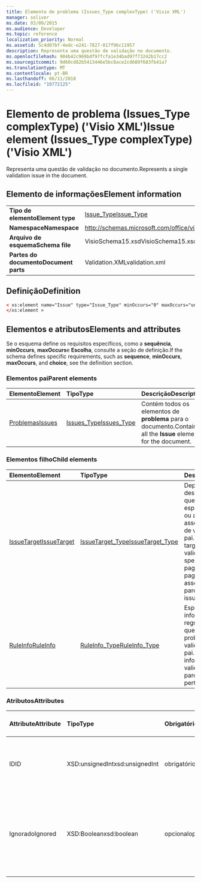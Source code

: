 ```yaml
---
title: Elemento de problema (Issues_Type complexType) ('Visio XML')
manager: soliver
ms.date: 03/09/2015
ms.audience: Developer
ms.topic: reference
localization_priority: Normal
ms.assetid: 5c4d07bf-4edc-e241-7827-017f96c11957
description: Representa uma questão de validação no documento.
ms.openlocfilehash: 904b42c969bdf97fcfa1e34bad97f73242b17cc2
ms.sourcegitcommit: 9d60cd82b5413446e5bc8ace2cd689f683fb41a7
ms.translationtype: MT
ms.contentlocale: pt-BR
ms.lasthandoff: 06/11/2018
ms.locfileid: "19772125"
---
```

# <a name="issue-element-issuestype-complextype-visio-xml"></a><span data-ttu-id="30199-103">Elemento de problema (Issues_Type complexType) ('Visio XML')</span><span class="sxs-lookup"><span data-stu-id="30199-103">Issue element (Issues_Type complexType) ('Visio XML')</span></span>

<span data-ttu-id="30199-104">Representa uma questão de validação no documento.</span><span class="sxs-lookup"><span data-stu-id="30199-104">Represents a single validation issue in the document.</span></span>
  
## <a name="element-information"></a><span data-ttu-id="30199-105">Elemento de informações</span><span class="sxs-lookup"><span data-stu-id="30199-105">Element information</span></span>

|||
|:-----|:-----|
|<span data-ttu-id="30199-106">**Tipo de elemento**</span><span class="sxs-lookup"><span data-stu-id="30199-106">**Element type**</span></span> <br/> |[<span data-ttu-id="30199-107">Issue_Type</span><span class="sxs-lookup"><span data-stu-id="30199-107">Issue_Type</span></span>](issue_type-complextypevisio-xml.md) <br/> |
|<span data-ttu-id="30199-108">**Namespace**</span><span class="sxs-lookup"><span data-stu-id="30199-108">**Namespace**</span></span> <br/> |http://schemas.microsoft.com/office/visio/2012/main  <br/> |
|<span data-ttu-id="30199-109">**Arquivo de esquema**</span><span class="sxs-lookup"><span data-stu-id="30199-109">**Schema file**</span></span> <br/> |<span data-ttu-id="30199-110">VisioSchema15.xsd</span><span class="sxs-lookup"><span data-stu-id="30199-110">VisioSchema15.xsd</span></span>  <br/> |
|<span data-ttu-id="30199-111">**Partes do documento**</span><span class="sxs-lookup"><span data-stu-id="30199-111">**Document parts**</span></span> <br/> |<span data-ttu-id="30199-112">Validation.XML</span><span class="sxs-lookup"><span data-stu-id="30199-112">validation.xml</span></span>  <br/> |
   
## <a name="definition"></a><span data-ttu-id="30199-113">Definição</span><span class="sxs-lookup"><span data-stu-id="30199-113">Definition</span></span>

```XML
< xs:element name="Issue" type="Issue_Type" minOccurs="0" maxOccurs="unbounded" >
</xs:element >
```

## <a name="elements-and-attributes"></a><span data-ttu-id="30199-114">Elementos e atributos</span><span class="sxs-lookup"><span data-stu-id="30199-114">Elements and attributes</span></span>

<span data-ttu-id="30199-115">Se o esquema define os requisitos específicos, como a **sequência**, **minOccurs**, **maxOccurs**e **Escolha**, consulte a seção de definição.</span><span class="sxs-lookup"><span data-stu-id="30199-115">If the schema defines specific requirements, such as **sequence**, **minOccurs**, **maxOccurs**, and **choice**, see the definition section.</span></span> 
  
### <a name="parent-elements"></a><span data-ttu-id="30199-116">Elementos pai</span><span class="sxs-lookup"><span data-stu-id="30199-116">Parent elements</span></span>

|<span data-ttu-id="30199-117">**Elemento**</span><span class="sxs-lookup"><span data-stu-id="30199-117">**Element**</span></span>|<span data-ttu-id="30199-118">**Tipo**</span><span class="sxs-lookup"><span data-stu-id="30199-118">**Type**</span></span>|<span data-ttu-id="30199-119">**Descrição**</span><span class="sxs-lookup"><span data-stu-id="30199-119">**Description**</span></span>|
|:-----|:-----|:-----|
|[<span data-ttu-id="30199-120">Problemas</span><span class="sxs-lookup"><span data-stu-id="30199-120">Issues</span></span>](issues-element-validation_type-complextypevisio-xml.md) <br/> |[<span data-ttu-id="30199-121">Issues_Type</span><span class="sxs-lookup"><span data-stu-id="30199-121">Issues_Type</span></span>](issues_type-complextypevisio-xml.md) <br/> |<span data-ttu-id="30199-122">Contém todos os elementos de **problema** para o documento.</span><span class="sxs-lookup"><span data-stu-id="30199-122">Contains all the **Issue** elements for the document.</span></span>  <br/> |
   
### <a name="child-elements"></a><span data-ttu-id="30199-123">Elementos filho</span><span class="sxs-lookup"><span data-stu-id="30199-123">Child elements</span></span>

|<span data-ttu-id="30199-124">**Elemento**</span><span class="sxs-lookup"><span data-stu-id="30199-124">**Element**</span></span>|<span data-ttu-id="30199-125">**Tipo**</span><span class="sxs-lookup"><span data-stu-id="30199-125">**Type**</span></span>|<span data-ttu-id="30199-126">**Descrição**</span><span class="sxs-lookup"><span data-stu-id="30199-126">**Description**</span></span>|
|:-----|:-----|:-----|
|[<span data-ttu-id="30199-127">IssueTarget</span><span class="sxs-lookup"><span data-stu-id="30199-127">IssueTarget</span></span>](issuetarget-element-issue_type-complextypevisio-xml.md) <br/> |[<span data-ttu-id="30199-128">IssueTarget_Type</span><span class="sxs-lookup"><span data-stu-id="30199-128">IssueTarget_Type</span></span>](issuetarget_type-complextypevisio-xml.md) <br/> |<span data-ttu-id="30199-129">Dependendo de destino do pai questão de validação, especifica a página, ou a página e forma, associada a questão de validação do pai.</span><span class="sxs-lookup"><span data-stu-id="30199-129">Depending on the target of the parent validation issue, specifies either the page, or both the page and the shape, associated with the parent validation issue.</span></span>  <br/> |
|[<span data-ttu-id="30199-130">RuleInfo</span><span class="sxs-lookup"><span data-stu-id="30199-130">RuleInfo</span></span>](ruleinfo-element-issue_type-complextypevisio-xml.md) <br/> |[<span data-ttu-id="30199-131">RuleInfo_Type</span><span class="sxs-lookup"><span data-stu-id="30199-131">RuleInfo_Type</span></span>](ruleinfo_type-complextypevisio-xml.md) <br/> |<span data-ttu-id="30199-132">Especifica informações sobre a regra de validação que aborde o problema de validação do pai.</span><span class="sxs-lookup"><span data-stu-id="30199-132">Specifies information about the validation rule that the parent validation issue pertains to.</span></span>  <br/> |
   
### <a name="attributes"></a><span data-ttu-id="30199-133">Atributos</span><span class="sxs-lookup"><span data-stu-id="30199-133">Attributes</span></span>

|<span data-ttu-id="30199-134">**Attribute**</span><span class="sxs-lookup"><span data-stu-id="30199-134">**Attribute**</span></span>|<span data-ttu-id="30199-135">**Tipo**</span><span class="sxs-lookup"><span data-stu-id="30199-135">**Type**</span></span>|<span data-ttu-id="30199-136">**Obrigatório**</span><span class="sxs-lookup"><span data-stu-id="30199-136">**Required**</span></span>|<span data-ttu-id="30199-137">**Descrição**</span><span class="sxs-lookup"><span data-stu-id="30199-137">**Description**</span></span>|<span data-ttu-id="30199-138">**Valores possíveis**</span><span class="sxs-lookup"><span data-stu-id="30199-138">**Possible values**</span></span>|
|:-----|:-----|:-----|:-----|:-----|
|<span data-ttu-id="30199-139">ID</span><span class="sxs-lookup"><span data-stu-id="30199-139">ID</span></span>  <br/> |<span data-ttu-id="30199-140">XSD:unsignedInt</span><span class="sxs-lookup"><span data-stu-id="30199-140">xsd:unsignedInt</span></span>  <br/> |<span data-ttu-id="30199-141">obrigatório</span><span class="sxs-lookup"><span data-stu-id="30199-141">required</span></span>  <br/> |<span data-ttu-id="30199-142">Especifica o identificador exclusivo da questão de validação.</span><span class="sxs-lookup"><span data-stu-id="30199-142">Specifies the unique identifier of the validation issue.</span></span>  <br/> |<span data-ttu-id="30199-143">Valores do tipo xsd:unsignedInt.</span><span class="sxs-lookup"><span data-stu-id="30199-143">Values of the xsd:unsignedInt type.</span></span>  <br/> |
|<span data-ttu-id="30199-144">Ignorado</span><span class="sxs-lookup"><span data-stu-id="30199-144">Ignored</span></span>  <br/> |<span data-ttu-id="30199-145">XSD:Boolean</span><span class="sxs-lookup"><span data-stu-id="30199-145">xsd:boolean</span></span>  <br/> |<span data-ttu-id="30199-146">opcional</span><span class="sxs-lookup"><span data-stu-id="30199-146">optional</span></span>  <br/> |<span data-ttu-id="30199-147">Especifica informações sobre a regra de validação que aborde o problema de validação do pai.</span><span class="sxs-lookup"><span data-stu-id="30199-147">Specifies information about the validation rule that the parent validation issue pertains to.</span></span>  <br/> |<span data-ttu-id="30199-148">Valores do tipo xsd:boolean.</span><span class="sxs-lookup"><span data-stu-id="30199-148">Values of the xsd:boolean type.</span></span>  <br/> |
   

